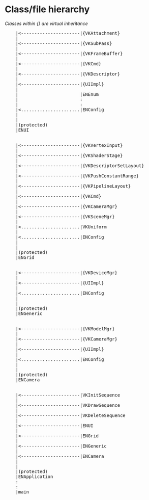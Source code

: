 # Class/file hierarchy
<i>Classes within {} are virtual inheritance</i>

<pre>
    |<----------------------|{VKAttachment}
    |
    |<----------------------|{VKSubPass}
    |
    |<----------------------|{VKFrameBuffer}
    |
    |<----------------------|{VKCmd}
    |
    |<----------------------|{VKDescriptor}
    |
    |<----------------------|{UIImpl}
    |
    |                       |ENEnum
    |                       :
    |                       :
    |<......................|ENConfig
    |
    |
    |(protected)
    |ENUI


    |<----------------------|{VKVertexInput}
    |
    |<----------------------|{VKShaderStage}
    |
    |<----------------------|{VKDescriptorSetLayout}
    |
    |<----------------------|{VKPushConstantRange}
    |
    |<----------------------|{VKPipelineLayout}
    |
    |<----------------------|{VKCmd}
    |
    |<----------------------|{VKCameraMgr}
    |
    |<----------------------|{VKSceneMgr}
    |
    |<......................|VKUniform
    |
    |<......................|ENConfig
    |
    |
    |(protected)
    |ENGrid


    |<----------------------|{VKDeviceMgr}
    |
    |<----------------------|{UIImpl}
    |
    |<......................|ENConfig
    |
    |
    |(protected)
    |ENGeneric


    |<----------------------|{VKModelMgr}
    |
    |<----------------------|{VKCameraMgr}
    |
    |<----------------------|{UIImpl}
    |
    |<......................|ENConfig
    |
    |
    |(protected)
    |ENCamera


    |<----------------------|VKInitSequence
    |
    |<----------------------|VKDrawSequence
    |
    |<----------------------|VKDeleteSequence
    |
    |<----------------------|ENUI
    |
    |<----------------------|ENGrid
    |
    |<----------------------|ENGeneric
    |
    |<----------------------|ENCamera
    |
    |
    |(protected)
    |ENApplication
    :
    :
    |main
</pre>